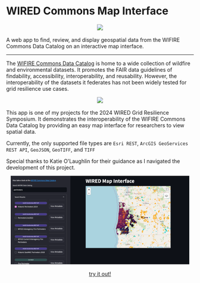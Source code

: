 # WIRED Commons Map Interface
<p align="center">
  <img src="https://media.licdn.com/dms/image/v2/D5622AQFbifiOtwXzZA/feedshare-shrink_2048_1536/feedshare-shrink_2048_1536/0/1720889977150?e=2147483647&v=beta&t=rHvMu_muXaJx7LidB4Ekrtw1gx5otLGFv2EGGhWenqI" />
</p>

A web app to find, review, and display geospatial data from the WIFIRE Commons Data Catalog on an interactive map interface.

---

The [WIFIRE Commons Data Catalog](https://wifire-data.sdsc.edu/dataset) is home to a wide collection of wildfire and environmental datasets. It promotes the FAIR data guidelines of findability, accessibility, interoperability, and reusability. However, the interoperability of the datasets it federates has not been widely tested for grid resilience use cases.

<p align="center">
  <img src="https://wifire.ucsd.edu/sites/default/files/gbb-uploads/WIFIRE_COMMONS_SM_RES_1_1.png" />
</p>

This app is one of my projects for the 2024 WIRED Grid Resilience Symposium. It demonstrates the interoperability of the WIFIRE Commons Data Catalog by providing an easy map interface for researchers to view spatial data.

Currently, the only supported file types are `Esri REST`, `ArcGIS GeoServices REST API`, `GeoJSON`, `GeoTIFF`, and `TIFF`

Special thanks to Katie O'Laughlin for their guidance as I navigated the development of this project.

<p align="center">
  <img style="max-width: min(50vw, 1000px);" src="./assets/map-interface-demo.png" />
</p>

<p align="center"> <a href="https://wired-commons.streamlit.app/">try it out!</a></p>